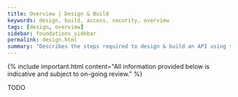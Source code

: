 ```yaml
---
title: Overview | Design & Build 
keywords: design, build, access, security, overview
tags: [design, overview]
sidebar: foundations_sidebar
permalink: design.html
summary: "Describes the steps required to design & build an API using the profiles described in Explore"
---
```


{% include important.html content="All information provided below is indicative and subject to on-going review." %}

TODO
